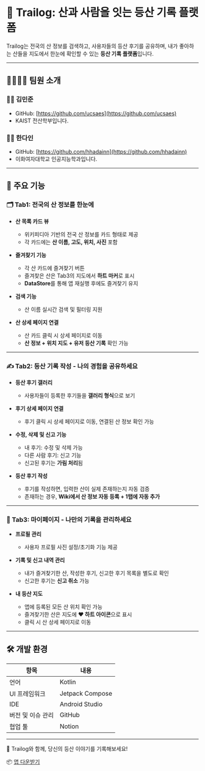 # 🥾 Trailog: 산과 사람을 잇는 등산 기록 플랫폼

Trailog는 전국의 산 정보를 검색하고, 사용자들의 등산 후기를 공유하며, 내가 좋아하는 산들을 지도에서 한눈에 확인할 수 있는 **등산 기록 플랫폼**입니다.

---

## 👨‍👩‍👧‍👦 팀원 소개

### 🧑‍💻 김민준
- GitHub: [https://github.com/ucsaes](https://github.com/ucsaes)
- KAIST 전산학부입니다.

### 👩‍💻 한다인
- GitHub: [https://github.com/hhadainn](https://github.com/hhadainn)
- 이화여자대학교 인공지능학과입니다.


---

## 📱 주요 기능

### 🗂 Tab1: 전국의 산 정보를 한눈에

- **산 목록 카드 뷰**
  - 위키피디아 기반의 전국 산 정보를 카드 형태로 제공  
  - 각 카드에는 **산 이름, 고도, 위치, 사진** 포함

- **즐겨찾기 기능**
  - 각 산 카드에 즐겨찾기 버튼
  - 즐겨찾은 산은 Tab3의 지도에서 **하트 마커**로 표시
  - **DataStore**를 통해 앱 재실행 후에도 즐겨찾기 유지

- **검색 기능**
  - 산 이름 실시간 검색 및 필터링 지원

- **산 상세 페이지 연결**
  - 산 카드 클릭 시 상세 페이지로 이동  
  - **산 정보 + 위치 지도 + 유저 등산 기록** 확인 가능

---

### ✍️ Tab2: 등산 기록 작성 - 나의 경험을 공유하세요

- **등산 후기 갤러리**
  - 사용자들이 등록한 후기들을 **갤러리 형식**으로 보기

- **후기 상세 페이지 연결**
  - 후기 클릭 시 상세 페이지로 이동, 연결된 산 정보 확인 가능

- **수정, 삭제 및 신고 기능**
  - 내 후기: 수정 및 삭제 가능  
  - 다른 사람 후기: 신고 기능  
  - 신고된 후기는 **가림 처리**됨

- **등산 후기 작성**
  - 후기를 작성하면, 입력한 산이 실제 존재하는지 자동 검증  
  - 존재하는 경우, **Wiki에서 산 정보 자동 등록 + 1탭에 자동 추가**

---

### 🙋 Tab3: 마이페이지 - 나만의 기록을 관리하세요

- **프로필 관리**
  - 사용자 프로필 사진 설정/초기화 기능 제공

- **기록 및 신고 내역 관리**
  - 내가 즐겨찾기한 산, 작성한 후기, 신고한 후기 목록을 별도로 확인
  - 신고한 후기는 **신고 취소** 가능

- **내 등산 지도**
  - 앱에 등록된 모든 산 위치 확인 가능
  - 즐겨찾기한 산은 지도에 **❤️ 하트 아이콘**으로 표시
  - 클릭 시 산 상세 페이지로 이동


---

## 🛠️ 개발 환경

| 항목 | 내용 |
|------|------|
| 언어 | Kotlin |
| UI 프레임워크 | Jetpack Compose |
| IDE | Android Studio |
| 버전 및 이슈 관리 | GitHub |
| 협업 툴 | Notion |

---

🎒 Trailog와 함께, 당신의 등산 이야기를 기록해보세요!

📦 [앱 다운받기](https://drive.google.com/file/d/1_2IfP6oJtRacIXC201bt0qAyeiCLFBxi/view)

